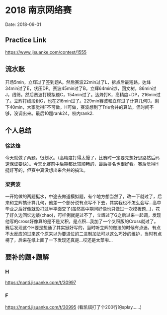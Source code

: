 # 2018 南京网络赛
Date: 2018-09-01

## Practice Link
https://www.jisuanke.com/contest/1555

## 流水账
开场5min，立辉过了签到题A。然后赛波22min过了L，拆点后最短路。达烽34min过了E，状压DP。赛波45min过了B。立辉64min过I，回文树，86min过J，线筛。然后赛波打模拟题C，154min过了。达烽打K，高精度+DP，216min过了。立辉打线段树G，也在216min过了。229min赛波和立辉过了计算几何D。剩下40min，大家觉得F不可做，H可做，赛波想到了Trie合并的算法，但时间不够，没调出来。最后10题rank24，校内rank2.
## 个人总结
### 徐达烽
今天就做了两题，很划水。（高精度打得太慢了，比赛时一定要先想好思路然后码速保证要快）。今天比赛前中后期都比较顺畅的，最后排名也很好看。赛后觉得H挺好写的，但赛中真没想出来合并的搞法。

### 梁赛波
一开始做的两题挺水，中途去做道模拟题，有个地方想当然了，改一下就过了，后来和立辉搞计算几何，他差一个部分说有点写不下去，其实我也不怎么会写...高中毕业之后好像就没打过半平面交了(虽然高中期间好像也只做过一次模板题...)，花了好久边回忆边敲(chao)，可样例就是过不了，立辉过了G之后过来一起调，发现他写的cross好像算的是不是叉积，是点积...我加了一个叉积版的Cross就过了。赛后发现这个H要是想通了其实挺好写的，当时听立辉的做法的时候有点迷，有点不太反应的过来这个原来以为要进位的二进制加法可以这么巧妙的维护，当时有点楞了，后来在纸上画了一下发现还真是...哎还是太菜啦...

## 要补的题+题解
### H
https://nanti.jisuanke.com/t/30997
### F
https://nanti.jisuanke.com/t/30995
(看凯祺打了个200行的splay……)

